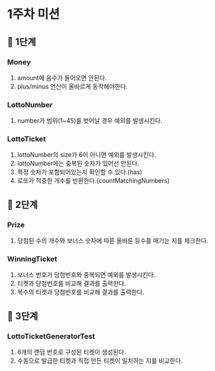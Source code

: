 # 1주차 미션
## 🎲  1단계
### Money
1. amount에 음수가 들어오면 안된다.
2. plus/minus 연산이 올바르게 동작해야한다.

### LottoNumber
1. number가 범위(1~45)를 벗어날 경우 예외를 발생시킨다.

### LottoTicket
1. lottoNumber의 size가 6이 아니면 예외를 발생시킨다.
2. lottoNumber에는 중복된 숫자가 있어선 안된다.
3. 특정 숫자가 포함되어있는지 확인할 수 있다.(has)
4. 로또가 적중한 개수를 반환한다.(countMatchingNumbers)

## 🎲  2단계
### Prize
1. 당첨된 수의 개수와 보너스 숫자에 따른 올바른 등수를 매기는 지를 체크한다.

### WinningTicket
1. 보너스 번호가 당첨번호와 중복되면 예외를 발생시킨다.
2. 티켓과 당첨번호를 비교해 결과를 출력한다.
3. 복수의 티켓과 당첨번호를 비교해 결과를 출력한다.

## 🎲  3단계
### LottoTicketGeneratorTest
1. 6개의 랜덤 번호로 구성된 티켓이 생성된다.
2. 수동으로 발급한 티켓과 직접 만든 티켓이 일치하는 지를 비교한다.